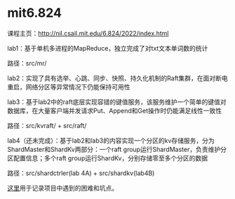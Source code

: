 # mit6.824
课程主页：http://nil.csail.mit.edu/6.824/2022/index.html

lab1：基于单机多进程的MapReduce，独立完成了对txt文本单词数的统计

路径：src/mr/

lab2：实现了具有选举、心跳、同步、快照、持久化机制的Raft集群，在面对断电重启，网络分区等异常情况下仍能保持可用性

lab3：基于lab2中的raft底层实现容错的键值服务，该服务维护一个简单的键值对数据库，在大量客户端并发请求Put、Append和Get操作时仍能满足线性一致性

路径：src/kvraft/ + src/raft/

lab4（还未完成）：基于lab2和lab3的内容实现一个分区的kv存储服务，分为ShardMaster和ShardKv两部分：一个raft group运行ShardMaster，负责维护分区配置信息；多个raft group运行ShardKv，分别存储零至多个分区的数据

路径：src/shardctrler(lab 4A) + src/shardkv(lab4B)

[这里](https://github.com/jaychentank/Notes/blob/main/%E5%88%86%E5%B8%83%E5%BC%8F%E5%AD%A6%E4%B9%A0%E7%AC%94%E8%AE%B0.md)用于记录项目中遇到的困难和坑点。
